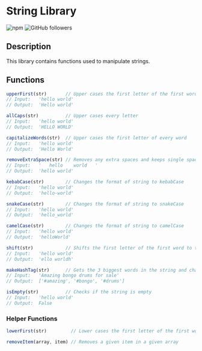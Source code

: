 # String Library

![npm](https://img.shields.io/npm/v/@matthewwei35/string_lib)
![GitHub followers](https://img.shields.io/github/followers/matthewwei35?style=social)
 
## Description
This library contains functions used to manipulate strings.

## Functions
```javascript
upperFirst(str)       // Upper cases the first letter of the first word
// Input:   'hello world'
// Output:  'Hello world'

allCaps(str)          // Upper cases every letter
// Input:   'hello world'
// Output:  'HELLO WORLD'

capitalizeWords(str)  // Upper cases the first letter of every word
// Input:   'hello world'
// Output:  'Hello World'

removeExtraSpace(str) // Removes any extra spaces and keeps single spaces between words
// Input:   '   hello    world   '
// Output:  'hello world'

kebabCase(str)        // Changes the format of string to kebabCase
// Input:   'hello world'
// Output:  'hello-world'

snakeCase(str)        // Changes the format of string to snakeCase
// Input:   'hello world'
// Output:  'hello_world'

camelCase(str)        // Changes the format of string to camelCase
// Input:   'hello world'
// Output:  'helloWorld'

shift(str)            // Shifts the first letter of the first word to the back
// Input:   'hello world'
// Output:  'ello worldh'

makeHashTag(str)      // Gets the 3 biggest words in the string and changes the format of each word to hashtags
// Input:   'Amazing bongo drums for sale'
// Output:  ['#amazing', '#bongo', '#drums']

isEmpty(str)          // Checks if the string is empty
// Input:   'hello world'
// Output:  False
```

### Helper Functions
```javascript
lowerFirst(str)         // Lower cases the first letter of the first word

removeItem(array, item) // Removes a given item in a given array
```
